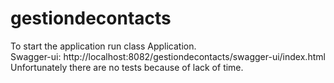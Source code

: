 # gestiondecontacts
To start the application run class Application.<br>
Swagger-ui: http://localhost:8082/gestiondecontacts/swagger-ui/index.html<br>
Unfortunately there are no tests because of lack of time.

